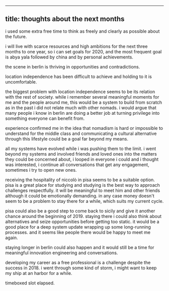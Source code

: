 ----
title: thoughts about the next months
----

i used some extra free time to think as freely and clearly as possible about the future.

i will live with scarce resources and high ambitions for the next three months to one year, so i can set goals for 2020, and the most frequent goal is abya yala followed by china and by personal achievements.

the scene in berlin is thriving in opportunities and contradictions.

location independence has been difficult to achieve and holding to it is uncomfortable.

the biggest problem with location independence seems to be its relation with the rest of society. while i remember several meaningful moments for me and the people around me, this would be a system to build from scratch as in the past i did not relate much with other nomads. i would argue that many people i know in berlin are doing a better job at turning privilege into something everyone can benefit from.

experience confirmed me in the idea that nomadism is hard or impossible to understand for the middle class and communicating a cultural alternative through this lifestyle could be a goal far beyond my means.

all my systems have evolved while i was pushing them to the limit. i went beyond my systems and involved friends and loved ones into the matters they could be concerned about, i looped in everyone i could and i thought was interested, i continue all conversations that get any engagement, sometimes i try to open new ones.

receiving the hospitality of niccolò in pisa seems to be a suitable option. pisa is a great place for studying and studying is the best way to approach challenges respectfully. it will be meaningful to meet him and other friends although it could be emotionally demanding. in any case money doesn't seem to be a problem to stay there for a while, which suits my current cycle.

pisa could also be a good step to come back to sicily and give it another chance around the beginning of 2019. staying there i could also think about alternatives and seize opportunities before getting too static. it would be a good place for a deep system update wrapping up some long-running processes. and it seems like people there would be happy to meet me again.

staying longer in berlin could also happen and it would still be a time for meaningful innovation engineering and conversations.

developing my career as a free professional is a challenge despite the success in 2018. i went through some kind of storm, i might want to keep my ship at an harbor for a while.

timeboxed slot elapsed.

